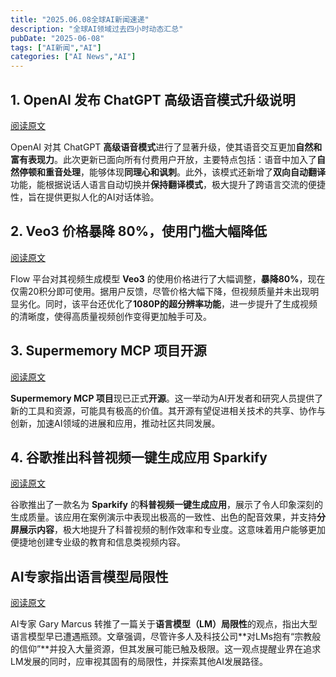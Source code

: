 ```yaml
---
title: "2025.06.08全球AI新闻速递"
description: "全球AI领域过去四小时动态汇总"
pubDate: "2025-06-08"
tags: ["AI新闻","AI"]
categories: ["AI News","AI"]
---
```

## 1. OpenAI 发布 ChatGPT 高级语音模式升级说明
[阅读原文](https://x.com/imxiaohu/status/1931602339363991817)

OpenAI 对其 ChatGPT **高级语音模式**进行了显著升级，使其语音交互更加**自然和富有表现力**。此次更新已面向所有付费用户开放，主要特点包括：语音中加入了**自然停顿和重音处理**，能够体现**同理心和讽刺**。此外，该模式还新增了**双向自动翻译**功能，能根据说话人语言自动切换并**保持翻译模式**，极大提升了跨语言交流的便捷性，旨在提供更拟人化的AI对话体验。

## 2. Veo3 价格暴降 80%，使用门槛大幅降低
[阅读原文](https://x.com/op7418/status/1931596057231888555)

Flow 平台对其视频生成模型 **Veo3** 的使用价格进行了大幅调整，**暴降80%**，现在仅需20积分即可使用。据用户反馈，尽管价格大幅下降，但视频质量并未出现明显劣化。同时，该平台还优化了**1080P的超分辨率功能**，进一步提升了生成视频的清晰度，使得高质量视频创作变得更加触手可及。

## 3. Supermemory MCP 项目开源
[阅读原文](https://x.com/bentossell/status/1931595655207678124)

**Supermemory MCP 项目**现已正式**开源**。这一举动为AI开发者和研究人员提供了新的工具和资源，可能具有极高的价值。其开源有望促进相关技术的共享、协作与创新，加速AI领域的进展和应用，推动社区共同发展。

## 4. 谷歌推出科普视频一键生成应用 Sparkify
[阅读原文](https://x.com/op7418/status/1931591684988760552)

谷歌推出了一款名为 **Sparkify** 的**科普视频一键生成应用**，展示了令人印象深刻的生成质量。该应用在案例演示中表现出极高的一致性、出色的配音效果，并支持**分屏展示内容**，极大地提升了科普视频的制作效率和专业度。这意味着用户能够更加便捷地创建专业级的教育和信息类视频内容。

## AI专家指出语言模型局限性
[阅读原文](https://x.com/GaryMarcus/status/1931578985122783328)

AI专家 Gary Marcus 转推了一篇关于**语言模型（LM）局限性**的观点，指出大型语言模型早已遭遇瓶颈。文章强调，尽管许多人及科技公司**对LMs抱有“宗教般的信仰”**并投入大量资源，但其发展可能已触及极限。这一观点提醒业界在追求LM发展的同时，应审视其固有的局限性，并探索其他AI发展路径。